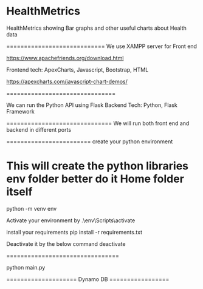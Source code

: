 # HealthMetrics
HealthMetrics showing Bar graphs and other useful charts about Health data

============================
We use  XAMPP server for Front end

https://www.apachefriends.org/download.html


Frontend tech:   ApexCharts, Javascript, Bootstrap, HTML


https://apexcharts.com/javascript-chart-demos/




===============================

We can run the Python API using Flask
Backend Tech:  Python, Flask Framework


==============================
We will run both front end and backend in different ports




========================
create your python environment

# This will create the python libraries env folder better do it Home folder itself
python -m venv env



Activate your environment by 
.\env\Scripts\activate


install your requirements
pip install -r requirements.txt


Deactivate it by the below command
deactivate



================================

python main.py




==================== Dynamo DB =================

<!-- 
# result = [{'Name': 'John Doe', 'Date of Birth': '1975-03-15', 'Gender': 'Male'},
#            {'Name': 'Smith', 'Date of Birth': '1975-03-15', 'Gender': 'Male'}]

# final_result = []
# for i in result:
#     final_result.append(i['Name'])

# print(final_result)

# postgres
# dynamodb


# User Table

# Tests Table

# Segment Table
# ID TestID Segment Name

# TESTS Table

# {
#     "Date": "2024-01-02",
#     "User_ID": 12,
#     "Test_details": {
#         "name": "WBC",
#         "segment_id": 34,
#         "test_thresholds": {
#             "low": 12,
#             "high": 50,
#             "medium": 30
#         },
#         "test_result": 456
#     }
# } -->


<!-- 
select * from Employee limit 1;

db.Employee.findOne()
db.Employee.distinct('Name', {}) -->